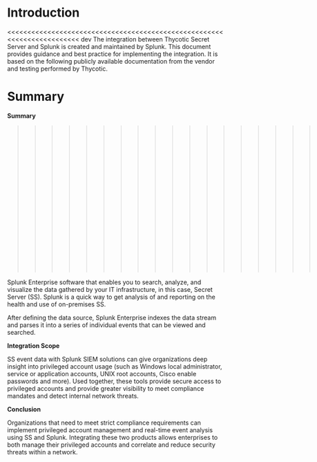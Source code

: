 [title]: # (Splunk)
[tags]: # (introduction)
[priority]: # (1)
# Introduction

<<<<<<<<<<<<<<<<<<<<<<<<<<<<<<<<<<<<<<<<<<<<<<<<<<<<<<<<<<<<<<<<<<<<<<<< dev
The integration between Thycotic Secret Server and Splunk is created and maintained by Splunk. This document provides guidance and best practice for implementing the integration. It is based on the following publicly available documentation from the vendor and testing performed by Thycotic.

**Summary**
========================================================================
__Summary__
>>>>>>>>>>>>>>>>>>>>>>>>>>>>>>>>>>>>>>>>>>>>>>>>>>>>>>>>>>>>>>>>>>>>>>>> el.dev.163057.splunk

Splunk Enterprise software that enables you to search, analyze, and visualize
the data gathered by your IT infrastructure, in this case, Secret Server (SS).
Splunk is a quick way to get analysis of and reporting on the health and use of
on-premises SS.

After defining the data source, Splunk Enterprise indexes the data stream and
parses it into a series of individual events that can be viewed and searched.

__Integration Scope__

SS event data with Splunk SIEM solutions can give organizations deep insight
into privileged account usage (such as Windows local administrator, service or
application accounts, UNIX root accounts, Cisco enable passwords and more). Used
together, these tools provide secure access to privileged accounts and provide
greater visibility to meet compliance mandates and detect internal network
threats.

__Conclusion__

Organizations that need to meet strict compliance requirements can implement
privileged account management and real-time event analysis using SS and Splunk.
Integrating these two products allows enterprises to both manage their
privileged accounts and correlate and reduce security threats within a network.
